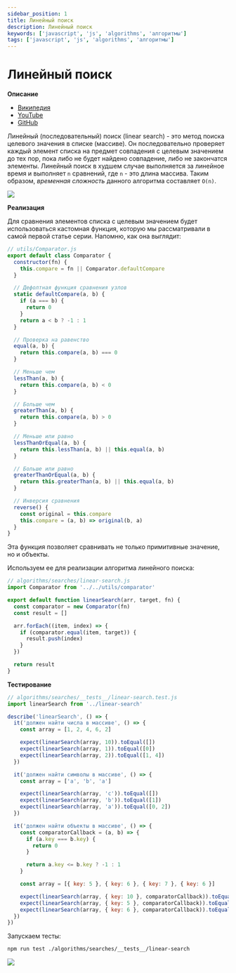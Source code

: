 ```yaml
---
sidebar_position: 1
title: Линейный поиск
description: Линейный поиск
keywords: ['javascript', 'js', 'algorithms', 'алгоритмы']
tags: ['javascript', 'js', 'algorithms', 'алгоритмы']
---
```


# Линейный поиск

__Описание__

- [Википедия](https://ru.wikipedia.org/wiki/%D0%9B%D0%B8%D0%BD%D0%B5%D0%B9%D0%BD%D1%8B%D0%B9_%D0%BF%D0%BE%D0%B8%D1%81%D0%BA)
- [YouTube](https://www.youtube.com/watch?v=bmhWdD0hK7s)
- [GitHub](https://github.com/harryheman/algorithms-data-structures/blob/main/src/algorithms/searches/linear-search.js)

Линейный (последовательный) поиск (linear search) - это метод поиска целевого значения в списке (массиве). Он последовательно проверяет каждый элемент списка на предмет совпадения с целевым значением до тех пор, пока либо не будет найдено совпадение, либо не закончатся элементы. Линейный поиск в худшем случае выполняется за линейное время и выполняет `n` сравнений, где `n` - это длина массива. Таким образом, _временная сложность_ данного алгоритма составляет `O(n)`.

<img src="https://habrastorage.org/webt/lu/s9/29/lus929vsniktif5sj_snhvt4aau.gif" />
<br />

__Реализация__

Для сравнения элементов списка с целевым значением будет использоваться кастомная функция, которую мы рассматривали в самой первой статье серии. Напомню, как она выглядит:

```javascript
// utils/Comparator.js
export default class Comparator {
  constructor(fn) {
    this.compare = fn || Comparator.defaultCompare
  }

  // Дефолтная функция сравнения узлов
  static defaultCompare(a, b) {
    if (a === b) {
      return 0
    }
    return a < b ? -1 : 1
  }

  // Проверка на равенство
  equal(a, b) {
    return this.compare(a, b) === 0
  }

  // Меньше чем
  lessThan(a, b) {
    return this.compare(a, b) < 0
  }

  // Больше чем
  greaterThan(a, b) {
    return this.compare(a, b) > 0
  }

  // Меньше или равно
  lessThanOrEqual(a, b) {
    return this.lessThan(a, b) || this.equal(a, b)
  }

  // Больше или равно
  greaterThanOrEqual(a, b) {
    return this.greaterThan(a, b) || this.equal(a, b)
  }

  // Инверсия сравнения
  reverse() {
    const original = this.compare
    this.compare = (a, b) => original(b, a)
  }
}
```

Эта функция позволяет сравнивать не только примитивные значение, но и объекты.

Используем ее для реализации алгоритма линейного поиска:

```javascript
// algorithms/searches/linear-search.js
import Comparator from '../../utils/comparator'

export default function linearSearch(arr, target, fn) {
  const comparator = new Comparator(fn)
  const result = []

  arr.forEach((item, index) => {
    if (comparator.equal(item, target)) {
      result.push(index)
    }
  })

  return result
}
```

__Тестирование__

```javascript
// algorithms/searches/__tests__/linear-search.test.js
import linearSearch from '../linear-search'

describe('linearSearch', () => {
  it('должен найти числа в массиве', () => {
    const array = [1, 2, 4, 6, 2]

    expect(linearSearch(array, 10)).toEqual([])
    expect(linearSearch(array, 1)).toEqual([0])
    expect(linearSearch(array, 2)).toEqual([1, 4])
  })

  it('должен найти символы в массиве', () => {
    const array = ['a', 'b', 'a']

    expect(linearSearch(array, 'c')).toEqual([])
    expect(linearSearch(array, 'b')).toEqual([1])
    expect(linearSearch(array, 'a')).toEqual([0, 2])
  })

  it('должен найти объекты в массиве', () => {
    const comparatorCallback = (a, b) => {
      if (a.key === b.key) {
        return 0
      }

      return a.key <= b.key ? -1 : 1
    }

    const array = [{ key: 5 }, { key: 6 }, { key: 7 }, { key: 6 }]

    expect(linearSearch(array, { key: 10 }, comparatorCallback)).toEqual([])
    expect(linearSearch(array, { key: 5 }, comparatorCallback)).toEqual([0])
    expect(linearSearch(array, { key: 6 }, comparatorCallback)).toEqual([1, 3])
  })
})
```

Запускаем тесты:

```bash
npm run test ./algorithms/searches/__tests__/linear-search
```

<img src="https://habrastorage.org/webt/uv/vc/nf/uvvcnfwtt6jog8c3o18253emqrm.png" />
